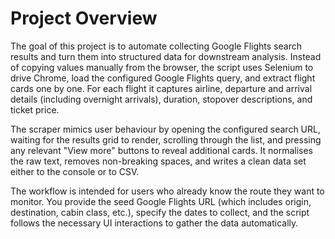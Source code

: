 # Project Overview

The goal of this project is to automate collecting Google Flights search results and turn them into structured data for downstream analysis. Instead of copying values manually from the browser, the script uses Selenium to drive Chrome, load the configured Google Flights query, and extract flight cards one by one. For each flight it captures airline, departure and arrival details (including overnight arrivals), duration, stopover descriptions, and ticket price.

The scraper mimics user behaviour by opening the configured search URL, waiting for the results grid to render, scrolling through the list, and pressing any relevant "View more" buttons to reveal additional cards. It normalises the raw text, removes non-breaking spaces, and writes a clean data set either to the console or to CSV.

The workflow is intended for users who already know the route they want to monitor. You provide the seed Google Flights URL (which includes origin, destination, cabin class, etc.), specify the dates to collect, and the script follows the necessary UI interactions to gather the data automatically.
